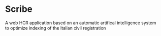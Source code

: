 # Scribe
A web HCR application based on an automatic artifical intelligence system to optimize indexing of the Italian civil registration

